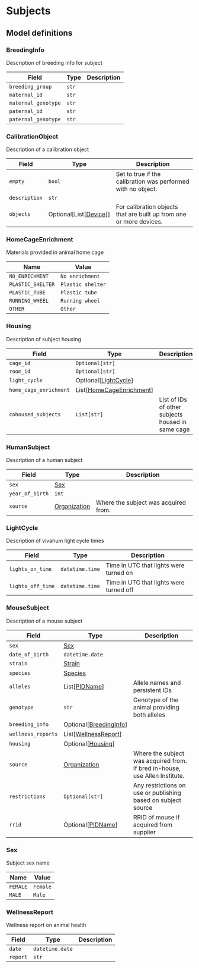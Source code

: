 # Subjects

## Model definitions

### BreedingInfo

Description of breeding info for subject

| Field | Type | Description |
|-------|------|-------------|
| `breeding_group` | `str` |  |
| `maternal_id` | `str` |  |
| `maternal_genotype` | `str` |  |
| `paternal_id` | `str` |  |
| `paternal_genotype` | `str` |  |


### CalibrationObject

Description of a calibration object

| Field | Type | Description |
|-------|------|-------------|
| `empty` | `bool` | Set to true if the calibration was performed with no object. |
| `description` | `str` |  |
| `objects` | Optional[List[[Device](devices.md#device)]] | For calibration objects that are built up from one or more devices. |


### HomeCageEnrichment

Materials provided in animal home cage

| Name | Value |
|------|-------|
| `NO_ENRICHMENT` | `No enrichment` |
| `PLASTIC_SHELTER` | `Plastic shelter` |
| `PLASTIC_TUBE` | `Plastic tube` |
| `RUNNING_WHEEL` | `Running wheel` |
| `OTHER` | `Other` |


### Housing

Description of subject housing

| Field | Type | Description |
|-------|------|-------------|
| `cage_id` | `Optional[str]` |  |
| `room_id` | `Optional[str]` |  |
| `light_cycle` | Optional[[LightCycle](#lightcycle)] |  |
| `home_cage_enrichment` | List[[HomeCageEnrichment](#homecageenrichment)] |  |
| `cohoused_subjects` | `List[str]` | List of IDs of other subjects housed in same cage |


### HumanSubject

Description of a human subject

| Field | Type | Description |
|-------|------|-------------|
| `sex` | [Sex](#sex) |  |
| `year_of_birth` | `int` |  |
| `source` | [Organization](../aind_data_schema_models/organizations.md#organization) | Where the subject was acquired from. |


### LightCycle

Description of vivarium light cycle times

| Field | Type | Description |
|-------|------|-------------|
| `lights_on_time` | `datetime.time` | Time in UTC that lights were turned on |
| `lights_off_time` | `datetime.time` | Time in UTC that lights were turned off |


### MouseSubject

Description of a mouse subject

| Field | Type | Description |
|-------|------|-------------|
| `sex` | [Sex](#sex) |  |
| `date_of_birth` | `datetime.date` |  |
| `strain` | [Strain](../aind_data_schema_models/species.md#strain) |  |
| `species` | [Species](../aind_data_schema_models/species.md#species) |  |
| `alleles` | List[[PIDName](../aind_data_schema_models/pid_names.md#pidname)] | Allele names and persistent IDs |
| `genotype` | `str` | Genotype of the animal providing both alleles |
| `breeding_info` | Optional[[BreedingInfo](#breedinginfo)] |  |
| `wellness_reports` | List[[WellnessReport](#wellnessreport)] |  |
| `housing` | Optional[[Housing](#housing)] |  |
| `source` | [Organization](../aind_data_schema_models/organizations.md#organization) | Where the subject was acquired from. If bred in-house, use Allen Institute. |
| `restrictions` | `Optional[str]` | Any restrictions on use or publishing based on subject source |
| `rrid` | Optional[[PIDName](../aind_data_schema_models/pid_names.md#pidname)] | RRID of mouse if acquired from supplier |


### Sex

Subject sex name

| Name | Value |
|------|-------|
| `FEMALE` | `Female` |
| `MALE` | `Male` |


### WellnessReport

Wellness report on animal health

| Field | Type | Description |
|-------|------|-------------|
| `date` | `datetime.date` |  |
| `report` | `str` |  |


